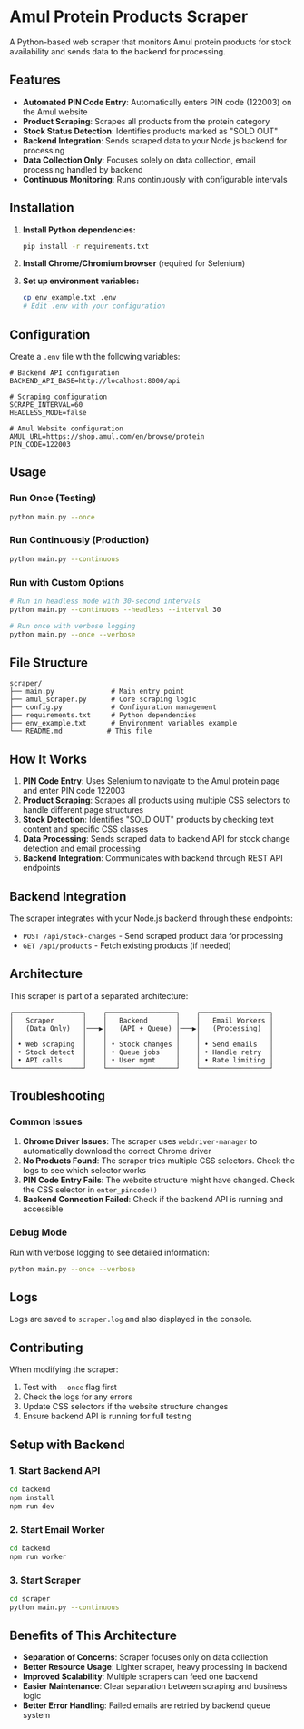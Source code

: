 # Amul Protein Products Scraper

A Python-based web scraper that monitors Amul protein products for stock availability and sends data to the backend for processing.

## Features

- **Automated PIN Code Entry**: Automatically enters PIN code (122003) on the Amul website
- **Product Scraping**: Scrapes all products from the protein category
- **Stock Status Detection**: Identifies products marked as "SOLD OUT"
- **Backend Integration**: Sends scraped data to your Node.js backend for processing
- **Data Collection Only**: Focuses solely on data collection, email processing handled by backend
- **Continuous Monitoring**: Runs continuously with configurable intervals

## Installation

1. **Install Python dependencies:**

   ```bash
   pip install -r requirements.txt
   ```

2. **Install Chrome/Chromium browser** (required for Selenium)

3. **Set up environment variables:**
   ```bash
   cp env_example.txt .env
   # Edit .env with your configuration
   ```

## Configuration

Create a `.env` file with the following variables:

```env
# Backend API configuration
BACKEND_API_BASE=http://localhost:8000/api

# Scraping configuration
SCRAPE_INTERVAL=60
HEADLESS_MODE=false

# Amul Website configuration
AMUL_URL=https://shop.amul.com/en/browse/protein
PIN_CODE=122003
```

## Usage

### Run Once (Testing)

```bash
python main.py --once
```

### Run Continuously (Production)

```bash
python main.py --continuous
```

### Run with Custom Options

```bash
# Run in headless mode with 30-second intervals
python main.py --continuous --headless --interval 30

# Run once with verbose logging
python main.py --once --verbose
```

## File Structure

```
scraper/
├── main.py              # Main entry point
├── amul_scraper.py      # Core scraping logic
├── config.py            # Configuration management
├── requirements.txt     # Python dependencies
├── env_example.txt      # Environment variables example
└── README.md           # This file
```

## How It Works

1. **PIN Code Entry**: Uses Selenium to navigate to the Amul protein page and enter PIN code 122003
2. **Product Scraping**: Scrapes all products using multiple CSS selectors to handle different page structures
3. **Stock Detection**: Identifies "SOLD OUT" products by checking text content and specific CSS classes
4. **Data Processing**: Sends scraped data to backend API for stock change detection and email processing
5. **Backend Integration**: Communicates with backend through REST API endpoints

## Backend Integration

The scraper integrates with your Node.js backend through these endpoints:

- `POST /api/stock-changes` - Send scraped product data for processing
- `GET /api/products` - Fetch existing products (if needed)

## Architecture

This scraper is part of a separated architecture:

```
┌─────────────────┐    ┌─────────────────┐    ┌─────────────────┐
│   Scraper       │    │   Backend       │    │   Email Workers │
│   (Data Only)   │───▶│   (API + Queue) │───▶│   (Processing)  │
│                 │    │                 │    │                 │
│ • Web scraping  │    │ • Stock changes │    │ • Send emails   │
│ • Stock detect  │    │ • Queue jobs    │    │ • Handle retry  │
│ • API calls     │    │ • User mgmt     │    │ • Rate limiting │
└─────────────────┘    └─────────────────┘    └─────────────────┘
```

## Troubleshooting

### Common Issues

1. **Chrome Driver Issues**: The scraper uses `webdriver-manager` to automatically download the correct Chrome driver
2. **No Products Found**: The scraper tries multiple CSS selectors. Check the logs to see which selector works
3. **PIN Code Entry Fails**: The website structure might have changed. Check the CSS selector in `enter_pincode()`
4. **Backend Connection Failed**: Check if the backend API is running and accessible

### Debug Mode

Run with verbose logging to see detailed information:

```bash
python main.py --once --verbose
```

## Logs

Logs are saved to `scraper.log` and also displayed in the console.

## Contributing

When modifying the scraper:

1. Test with `--once` flag first
2. Check the logs for any errors
3. Update CSS selectors if the website structure changes
4. Ensure backend API is running for full testing

## Setup with Backend

### 1. Start Backend API

```bash
cd backend
npm install
npm run dev
```

### 2. Start Email Worker

```bash
cd backend
npm run worker
```

### 3. Start Scraper

```bash
cd scraper
python main.py --continuous
```

## Benefits of This Architecture

- **Separation of Concerns**: Scraper focuses only on data collection
- **Better Resource Usage**: Lighter scraper, heavy processing in backend
- **Improved Scalability**: Multiple scrapers can feed one backend
- **Easier Maintenance**: Clear separation between scraping and business logic
- **Better Error Handling**: Failed emails are retried by backend queue system
